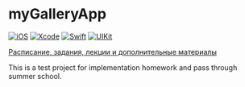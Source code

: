 # myGalleryApp
[![iOS](https://img.shields.io/badge/iOS-15.4-blue)]()
[![Xcode](https://img.shields.io/badge/Xcode-13.3-9cf)]()
[![Swift](https://img.shields.io/badge/Swift-5-orange)]()
[![UIKit](https://img.shields.io/badge/UIKit-Interface-lightgrey)]()

[Расписание, задания, лекции и дополнительные материалы](https://github.com/lexonerus/SurfSummerSchool2022/blob/main/README.md)

This is a test project for implementation homework and pass through summer school.
